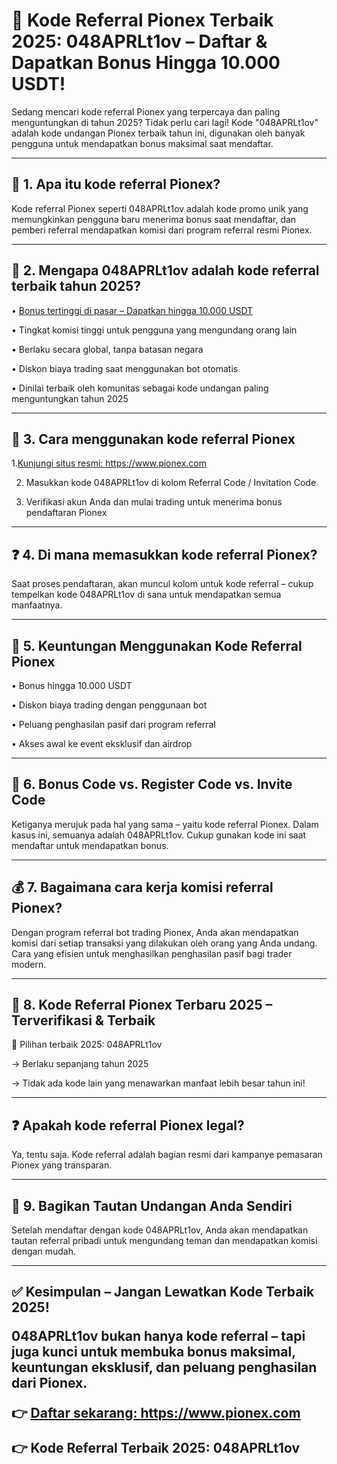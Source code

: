 <h1>🎉 Kode Referral Pionex Terbaik 2025: 048APRLt1ov – Daftar & Dapatkan Bonus Hingga 10.000 USDT!</h1>

Sedang mencari kode referral Pionex yang terpercaya dan paling menguntungkan di tahun 2025? Tidak perlu cari lagi! Kode "048APRLt1ov" adalah kode undangan Pionex terbaik tahun ini, digunakan oleh banyak pengguna untuk mendapatkan bonus maksimal saat mendaftar.
________________________________________
<h2>🔑 1. Apa itu kode referral Pionex?</h2>

Kode referral Pionex seperti 048APRLt1ov adalah kode promo unik yang memungkinkan pengguna baru menerima bonus saat mendaftar, dan pemberi referral mendapatkan komisi dari program referral resmi Pionex.
________________________________________
<h2>🥇 2. Mengapa 048APRLt1ov adalah kode referral terbaik tahun 2025?</h2>

•	<a href="https://www.pionex.com/signUp?r=048APRLt1ov">Bonus tertinggi di pasar – Dapatkan hingga 10.000 USDT</a>

•	Tingkat komisi tinggi untuk pengguna yang mengundang orang lain

•	Berlaku secara global, tanpa batasan negara

•	Diskon biaya trading saat menggunakan bot otomatis

•	Dinilai terbaik oleh komunitas sebagai kode undangan paling menguntungkan tahun 2025
________________________________________
<h2>📝 3. Cara menggunakan kode referral Pionex</h2>

1.<a href="https://www.pionex.com/signUp?r=048APRLt1ov">Kunjungi situs resmi: https://www.pionex.com</a>

2.	Masukkan kode 048APRLt1ov di kolom Referral Code / Invitation Code

3.	Verifikasi akun Anda dan mulai trading untuk menerima bonus pendaftaran Pionex
________________________________________
<h2>❓ 4. Di mana memasukkan kode referral Pionex?</h2>

Saat proses pendaftaran, akan muncul kolom untuk kode referral – cukup tempelkan kode 048APRLt1ov di sana untuk mendapatkan semua manfaatnya.
________________________________________
<h2>🎁 5. Keuntungan Menggunakan Kode Referral Pionex</h2>

•	Bonus hingga 10.000 USDT

•	Diskon biaya trading dengan penggunaan bot

•	Peluang penghasilan pasif dari program referral

•	Akses awal ke event eksklusif dan airdrop
________________________________________
<h2>🔄 6. Bonus Code vs. Register Code vs. Invite Code</h2>

Ketiganya merujuk pada hal yang sama – yaitu kode referral Pionex. Dalam kasus ini, semuanya adalah 048APRLt1ov. Cukup gunakan kode ini saat mendaftar untuk mendapatkan bonus.
________________________________________
<h2>💰 7. Bagaimana cara kerja komisi referral Pionex?</h2>

Dengan program referral bot trading Pionex, Anda akan mendapatkan komisi dari setiap transaksi yang dilakukan oleh orang yang Anda undang. Cara yang efisien untuk menghasilkan penghasilan pasif bagi trader modern.
________________________________________
<h2>📅 8. Kode Referral Pionex Terbaru 2025 – Terverifikasi & Terbaik</h2>

🎯 Pilihan terbaik 2025: 048APRLt1ov

→ Berlaku sepanjang tahun 2025

→ Tidak ada kode lain yang menawarkan manfaat lebih besar tahun ini!
________________________________________
<h2>❓ Apakah kode referral Pionex legal?</h2>

Ya, tentu saja. Kode referral adalah bagian resmi dari kampanye pemasaran Pionex yang transparan.
________________________________________
<h2>📎 9. Bagikan Tautan Undangan Anda Sendiri</h2>

Setelah mendaftar dengan kode 048APRLt1ov, Anda akan mendapatkan tautan referral pribadi untuk mengundang teman dan mendapatkan komisi dengan mudah.
________________________________________
<h2>✅ Kesimpulan – Jangan Lewatkan Kode Terbaik 2025!

  048APRLt1ov bukan hanya kode referral – tapi juga kunci untuk membuka bonus maksimal, keuntungan eksklusif, dan peluang penghasilan dari Pionex.

  👉 <a href="https://www.pionex.com/signUp?r=048APRLt1ov">Daftar sekarang: https://www.pionex.com</a>

  👉 Kode Referral Terbaik 2025: 048APRLt1ov
